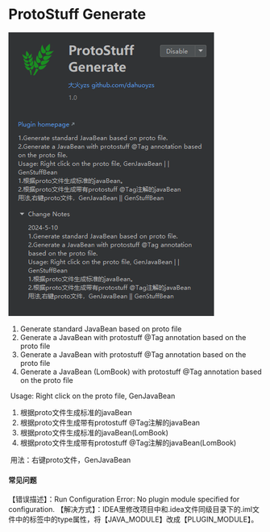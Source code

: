 ​     

# ProtoStuff Generate



![](/data/img/plugin_img1.png)




1. Generate standard JavaBean based on proto file
2. Generate a JavaBean with protostuff @Tag annotation based on the proto file
3. Generate a JavaBean with protostuff @Tag annotation based on the proto file
4. Generate a JavaBean (LomBook) with protostuff @Tag annotation based on the proto file



​	Usage: Right click on the proto file, GenJavaBean





1. 根据proto文件生成标准的javaBean
2. 根据proto文件生成带有protostuff @Tag注解的javaBean
3. 根据proto文件生成标准的javaBean(LomBook)
4. 根据proto文件生成带有protostuff @Tag注解的javaBean(LomBook)



​	用法：右键proto文件，GenJavaBean



#### 常见问题

【错误描述】：Run Configuration Error: No plugin module specified for configuration. 
【解决方式】：IDEA里修改项目中和.idea文件同级目录下的.iml文件中的<module>标签中的type属性，将【JAVA_MODULE】改成【PLUGIN_MODULE】。